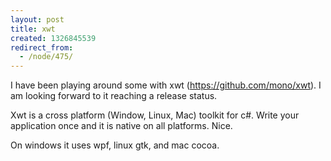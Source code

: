 ```yaml
---
layout: post
title: xwt
created: 1326845539
redirect_from:
  - /node/475/
---
```

I have been playing around some with xwt (https://github.com/mono/xwt).  I am looking forward to it reaching a release status.

Xwt is a cross platform (Window, Linux, Mac) toolkit for c#.  Write your application once and it is native on all platforms.  Nice.  

On windows it uses wpf, linux gtk, and mac cocoa.
